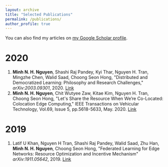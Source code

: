 ```yaml
---
layout: archive
title: "Selected Publications"
permalink: /publications/
author_profile: true
---
```


You can also find my articles on [my Google Scholar profile](https://scholar.google.com/citations?user=tnoge7wAAAAJ).

2020
=====
1. **Minh N. H. Nguyen**, Shashi Raj Pandey, Kyi Thar, Nguyen H. Tran, Mingzhe Chen, Walid Saad, Choong Seon Hong, "Distributed and Democratized Learning: Philosophy and Research Challenges," <i>arXiv:2003.09301</i>, 2020. [Link](https://arxiv.org/abs/2003.09301)
2. **Minh N. H. Nguyen**, Chit Wutyee Zaw, Kitae Kim, Nguyen H. Tran, Choong Seon Hong, "Let's Share the Resource When We’re Co-Located: Colocation Edge Computing," IEEE Transactions on Vehicular Technology, Vol.69, Issue 5, pp.5618-5633, May. 2020. [Link](https://arxiv.org/abs/2003.09301)

2019
=====
1. Latif U Khan, Nguyen H Tran, Shashi Raj Pandey, Walid Saad, Zhu Han, **Minh N. H. Nguyen**, Choong Seon Hong, "Federated Learning for Edge Networks: Resource Optimization and Incentive Mechanism" <i>arXiv:1911.05642</i>, 2019. [Link](https://arxiv.org/abs/1911.05642)

